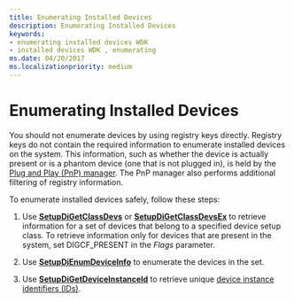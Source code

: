 ```yaml
---
title: Enumerating Installed Devices
description: Enumerating Installed Devices
keywords:
- enumerating installed devices WDK
- installed devices WDK , enumerating
ms.date: 04/20/2017
ms.localizationpriority: medium
---
```


# Enumerating Installed Devices


You should not enumerate devices by using registry keys directly. Registry keys do not contain the required information to enumerate installed devices on the system. This information, such as whether the device is actually present or is a phantom device (one that is not plugged in), is held by the [Plug and Play (PnP) manager](pnp-manager.md). The PnP manager also performs additional filtering of registry information.

To enumerate installed devices safely, follow these steps:

1.  Use [**SetupDiGetClassDevs**](/windows/win32/api/setupapi/nf-setupapi-setupdigetclassdevsw) or [**SetupDiGetClassDevsEx**](/windows/win32/api/setupapi/nf-setupapi-setupdigetclassdevsexa) to retrieve information for a set of devices that belong to a specified device setup class. To retrieve information only for devices that are present in the system, set DIGCF_PRESENT in the *Flags* parameter.

2.  Use [**SetupDiEnumDeviceInfo**](/windows/win32/api/setupapi/nf-setupapi-setupdienumdeviceinfo) to enumerate the devices in the set.

3.  Use [**SetupDiGetDeviceInstanceId**](/windows/win32/api/setupapi/nf-setupapi-setupdigetdeviceinstanceida) to retrieve unique [device instance identifiers (IDs)](device-instance-ids.md).

 

